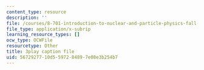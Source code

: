 ```yaml
---
content_type: resource
description: ''
file: /courses/8-701-introduction-to-nuclear-and-particle-physics-fall-2020/5672927710d5597284897e08e3b254b7_8-HU6SwL9jo.vtt
file_type: application/x-subrip
learning_resource_types: []
ocw_type: OCWFile
resourcetype: Other
title: 3play caption file
uid: 56729277-10d5-5972-8489-7e08e3b254b7
---
```

